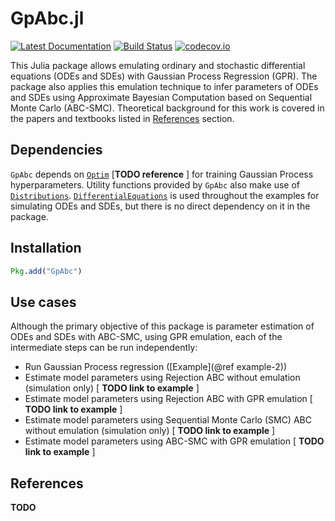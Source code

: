 # GpAbc.jl

[![Latest Documentation](https://img.shields.io/badge/docs-latest-blue.svg)](https://tanhevg.github.io/GpAbc.jl/latest)
[![Build Status](https://travis-ci.org/tanhevg/GpAbc.jl.svg?branch=master)](https://travis-ci.org/tanhevg/GpAbc.jl)
[![codecov.io](http://codecov.io/github/tanhevg/GpAbc.jl/coverage.svg?branch=master)](http://codecov.io/github/tanhevg/GpAbc.jl?branch=master)


This Julia package allows emulating ordinary and stochastic differential equations (ODEs and SDEs) with Gaussian
Process Regression (GPR). The package also applies this emulation technique to infer parameters of ODEs and SDEs
using Approximate Bayesian Computation based on Sequential Monte Carlo (ABC-SMC). Theoretical background for this
work is covered in the papers and textbooks listed in [References](References) section.

## Dependencies
`GpAbc` depends on [`Optim`](https://github.com/JuliaNLSolvers/Optim.jl) [**TODO reference** ] for training Gaussian Process hyperparameters. Utility functions provided by `GpAbc` also make use of [`Distributions`](https://github.com/JuliaStats/Distributions.jl). [`DifferentialEquations`](https://github.com/JuliaDiffEq/DifferentialEquations.jl) is used throughout the examples for simulating ODEs and SDEs, but there is no direct dependency on it in the package.

## Installation

```julia
Pkg.add("GpAbc")
```

## Use cases
Although the primary objective of this package is parameter estimation of ODEs and SDEs
with ABC-SMC, using GPR emulation, each of the intermediate steps can be run independently:
* Run Gaussian Process regression ([Example](@ref example-2))
* Estimate model parameters using Rejection ABC without emulation (simulation only) [ **TODO link to example** ]
* Estimate model parameters using Rejection ABC with GPR emulation [ **TODO link to example** ]
* Estimate model parameters using Sequential Monte Carlo (SMC) ABC without emulation  (simulation only) [ **TODO link to example** ]
* Estimate model parameters using ABC-SMC with GPR emulation [ **TODO link to example** ]

## References
**TODO**
